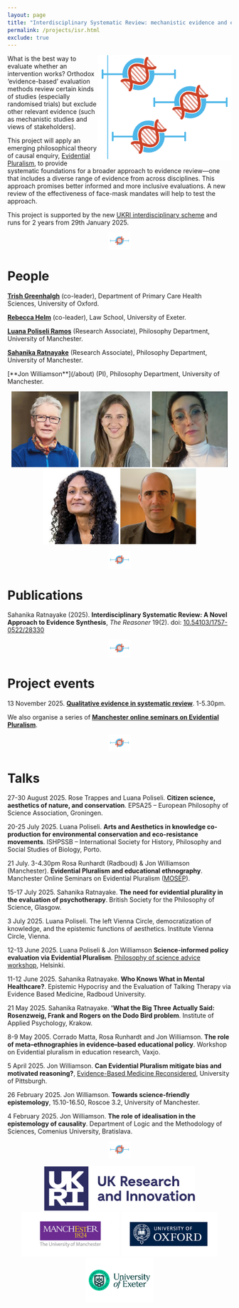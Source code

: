 ```yaml
---
layout: page
title: "Interdisciplinary Systematic Review: mechanistic evidence and epistemic justice"
permalink: /projects/isr.html
exclude: true
---
```


<img style="float: right;" src="images/ISR.jpg" alt="" width="300"  />What is the best way to evaluate whether an intervention works? Orthodox ‘evidence-based’ evaluation methods review certain kinds of studies (especially randomised trials) but exclude other relevant evidence (such as mechanistic studies and views of stakeholders). 

This project will apply an emerging philosophical theory of causal enquiry, [Evidential Pluralism](https://blogs.kent.ac.uk/evidential-pluralism/), to provide systematic foundations for a broader approach to evidence review—one that includes a diverse range of evidence from across disciplines. This approach promises better informed and more inclusive evaluations. A new review of the effectiveness of face-mask mandates will help to test the approach. 

This project is supported by the new [UKRI interdisciplinary scheme](https://www.ukri.org/news/first-projects-from-ukris-new-interdisciplinary-scheme-announced/) and runs for 2 years from 29th January 2025. 


<center>
<a href="images/divider-horizontal.jpg"><img  src="images/divider-horizontal.jpg" alt="" width="50"  border="0" /></a>
</center>

# People

[**Trish Greenhalgh**](https://www.phc.ox.ac.uk/team/trish-greenhalgh) (co-leader), Department of Primary Care Health Sciences, University of Oxford.

[**Rebecca Helm**](https://law.exeter.ac.uk/people/profile/index.php?web_id=helm) (co-leader), Law School, University of Exeter.

[**Luana Poliseli Ramos**](https://research.manchester.ac.uk/en/persons/luana-poliseli-ramos) (Research Associate), Philosophy Department, University of Manchester.

[**Sahanika Ratnayake**](https://research.manchester.ac.uk/en/persons/sahanika-ratnayake) (Research Associate), Philosophy Department, University of Manchester.

<!--<img style="float: right;" src="/images/jw.jpg" alt="" width="100"  />-->[**Jon Williamson**](/about) (PI), Philosophy Department, University of Manchester.


<center>
<p> <a href="https://www.phc.ox.ac.uk/team/trish-greenhalgh"><img class="wp-image-2222 alignnone" src="images/tg.jpg" alt="Trish Greenhalgh" height="170" /></a> <a href="https://law.exeter.ac.uk/people/profile/index.php?web_id=helm"><img src="images/rh.jpg" alt="Rebecca Helm" height="170" /></a> <a href="https://research.manchester.ac.uk/en/persons/luana-poliseli-ramos"><img src="images/lp.jpg" alt="Luana Poliseli" height="170" /></a> <a href="https://research.manchester.ac.uk/en/persons/sahanika-ratnayake"><img src="images/sr.jpg" alt="Sahanika Ratnayake" height="170" /></a> <a href="/about" target="_blank" rel="noopener noreferrer"><img src="/images/jw.jpg" alt="Jon Williamson" height="170" /></a> </p>
</center>

<center>
<a href="images/divider-horizontal.jpg"><img  src="images/divider-horizontal.jpg" alt="" width="50"   border="0" /></a>
</center>

# Publications

Sahanika Ratnayake (2025). **Interdisciplinary Systematic Review: A Novel Approach to Evidence Synthesis**, _The Reasoner_ 19(2). doi: [10.54103/1757-0522/28330](https://doi.org/10.54103/1757-0522/28330)

<center>
<a href="images/divider-horizontal.jpg"><img  src="images/divider-horizontal.jpg" alt="" width="50"   border="0" /></a>
</center>

# Project events

13 November 2025. [**Qualitative evidence in systematic review**](/conferences/qesr.html). 1-5.30pm. 

We also organise a series of [**Manchester online seminars on Evidential Pluralism**](/mosep). 

<center>
<a href="images/divider-horizontal.jpg"><img  src="images/divider-horizontal.jpg" alt="" width="50"   border="0" /></a>
</center>

# Talks

27-30 August 2025. Rose Trappes and Luana Poliseli. **Citizen science, aesthetics of nature, and conservation**. EPSA25 – European Philosophy of Science Association, Groningen.

20-25 July 2025. Luana Poliseli. **Arts and Aesthetics in knowledge co-production for environmental conservation and eco-resistance movements**. ISHPSSB – International Society for History, Philosophy and Social Studies of Biology, Porto.

21 July. 3-4.30pm Rosa Runhardt (Radboud) & Jon Williamson (Manchester). **Evidential Pluralism and educational ethnography**. Manchester Online Seminars on Evidential Pluralism ([MOSEP](https://jonwilliamson.uk/mosep)).

15-17 July 2025. Sahanika Ratnayake. **The need for evidential plurality in the evaluation of psychotherapy**. British Society for the Philosophy of Science, Glasgow.

3 July 2025. Luana Poliseli. The left Vienna Circle, democratization of knowledge, and the epistemic functions of aesthetics. Institute Vienna Circle, Vienna.

12-13 June 2025. Luana Poliseli & Jon Williamson **Science-informed policy evaluation via Evidential Pluralism**. [Philosophy of science advice workshop](https://scientificadvice.eu/events/philosophy-of-science-advice-workshop/), Helsinki.

11-12 June 2025. Sahanika Ratnayake. **Who Knows What in Mental Healthcare?**. Epistemic Hypocrisy and the Evaluation of Talking Therapy via Evidence Based Medicine, Radboud University.

21 May 2025. Sahanika Ratnayake. **'What the Big Three Actually Said: Rosenzweig, Frank and Rogers on the Dodo Bird problem**. Institute of Applied Psychology, Krakow.

8-9 May 2005. Corrado Matta, Rosa Runhardt and Jon Williamson. **The role of meta–ethnographies in evidence–based educational policy**. Workshop on Evidential pluralism in education research, Vaxjo.

<!--
5 February 2025. Jon Williamson. **An objective Bayesian approach to inductive logic**. Department of Logic and the Methodology of Sciences, Comenius University, Bratislava.
-->

5 April 2025. Jon Williamson. **Can Evidential Pluralism mitigate bias and motivated reasoning?**, [Evidence-Based Medicine Reconsidered](https://www.centerphilsci.pitt.edu/event/evidence-based-medicine-reconsidered/), University of Pittsburgh.

26 February 2025. Jon Williamson. **Towards science-friendly epistemology**, 15.10-16.50, Roscoe 3.2, University of Manchester.

4 February 2025. Jon Williamson. **The role of idealisation in the epistemology of causality**. Department of Logic and the Methodology of Sciences, Comenius University, Bratislava.

<a id="MOSEP"> </a>
<center>
<a href="images/divider-horizontal.jpg"><img  src="images/divider-horizontal.jpg" alt="" width="50"   border="0" /></a>
</center>


<center>
<p><a href="images/UKRI-logo.png"><img class="wp-image-2222 alignnone" src="images/UKRI-logo.png" alt="UKRI" height="100" /></a> <a href="images/manchester-logo.gif"><img class="wp-image-2222 alignnone" src="images/manchester-logo.gif" alt="University of Manchester" height="100" /></a> <a href="images/oxford-logo.png"><img src="images/oxford-logo.png" alt="University of Oxford" height="100" /></a> <a href="images/exeter-logo.png" target="_blank" rel="noopener noreferrer"><img src="images/exeter-logo.png" alt="University of Exeter" height="100" /></a></p>
</center>
